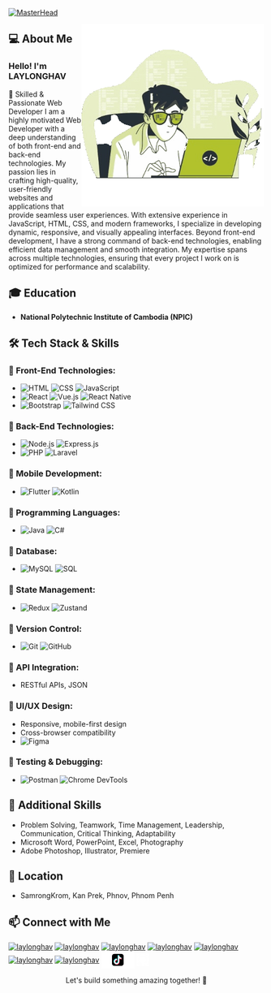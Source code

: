 [![MasterHead](https://user-images.githubusercontent.com/90236635/232446433-d5540fa2-fe28-4bb8-b929-cdb51fe61336.gif)](https://rishavchanda.io)

<p align="center">
  
<img align="right" src="./coding-unscreen.gif" alt="Developer Banner" style="border-radius: 0; background: none;">

## 💻 About Me
<h3>Hello! I'm LAYLONGHAV</h3> 

🚀 Skilled & Passionate Web Developer
I am a highly motivated Web Developer with a deep understanding of both front-end and back-end technologies. My passion lies in crafting high-quality, user-friendly websites and applications that provide seamless user experiences. With extensive experience in JavaScript, HTML, CSS, and modern frameworks, I specialize in developing dynamic, responsive, and visually appealing interfaces.
Beyond front-end development, I have a strong command of back-end technologies, enabling efficient data management and smooth integration. My expertise spans across multiple technologies, ensuring that every project I work on is optimized for performance and scalability.
</p>

## 🎓 Education
- **National Polytechnic Institute of Cambodia (NPIC)**

## 🛠️ Tech Stack & Skills

### 🔹 Front-End Technologies:
- ![HTML](https://img.shields.io/badge/HTML-E34F26?style=for-the-badge&logo=html5&logoColor=white) ![CSS](https://img.shields.io/badge/CSS-1572B6?style=for-the-badge&logo=css3&logoColor=white) ![JavaScript](https://img.shields.io/badge/JavaScript-F7DF1E?style=for-the-badge&logo=javascript&logoColor=black)
- ![React](https://img.shields.io/badge/React-61DAFB?style=for-the-badge&logo=react&logoColor=black) ![Vue.js](https://img.shields.io/badge/Vue.js-4FC08D?style=for-the-badge&logo=vue.js&logoColor=white) ![React Native](https://img.shields.io/badge/React_Native-61DAFB?style=for-the-badge&logo=react&logoColor=black)
- ![Bootstrap](https://img.shields.io/badge/Bootstrap-7952B3?style=for-the-badge&logo=bootstrap&logoColor=white) ![Tailwind CSS](https://img.shields.io/badge/Tailwind_CSS-38B2AC?style=for-the-badge&logo=tailwind-css&logoColor=white)

### 🔹 Back-End Technologies:
- ![Node.js](https://img.shields.io/badge/Node.js-339933?style=for-the-badge&logo=node.js&logoColor=white) ![Express.js](https://img.shields.io/badge/Express.js-000000?style=for-the-badge&logo=express&logoColor=white)
- ![PHP](https://img.shields.io/badge/PHP-777BB4?style=for-the-badge&logo=php&logoColor=white) ![Laravel](https://img.shields.io/badge/Laravel-FF2D20?style=for-the-badge&logo=laravel&logoColor=white)

### 🔹 Mobile Development:
- ![Flutter](https://img.shields.io/badge/Flutter-02569B?style=for-the-badge&logo=flutter&logoColor=white) ![Kotlin](https://img.shields.io/badge/Kotlin-0095D5?style=for-the-badge&logo=kotlin&logoColor=white)

### 🔹 Programming Languages:
- ![Java](https://img.shields.io/badge/Java-007396?style=for-the-badge&logo=java&logoColor=white) ![C#](https://img.shields.io/badge/C%23-239120?style=for-the-badge&logo=csharp&logoColor=white)

### 🔹 Database:
- ![MySQL](https://img.shields.io/badge/MySQL-4479A1?style=for-the-badge&logo=mysql&logoColor=white) ![SQL](https://img.shields.io/badge/SQL-CC2927?style=for-the-badge&logo=database&logoColor=white)

### 🔹 State Management:
- ![Redux](https://img.shields.io/badge/Redux-764ABC?style=for-the-badge&logo=redux&logoColor=white) ![Zustand](https://img.shields.io/badge/Zustand-000000?style=for-the-badge&logo=zustand&logoColor=white)

### 🔹 Version Control:
- ![Git](https://img.shields.io/badge/Git-F05032?style=for-the-badge&logo=git&logoColor=white) ![GitHub](https://img.shields.io/badge/GitHub-181717?style=for-the-badge&logo=github&logoColor=white)

### 🔹 API Integration:
- RESTful APIs, JSON

### 🔹 UI/UX Design:
- Responsive, mobile-first design
- Cross-browser compatibility
- ![Figma](https://img.shields.io/badge/Figma-F24E1E?style=for-the-badge&logo=figma&logoColor=white)

### 🔹 Testing & Debugging:
- ![Postman](https://img.shields.io/badge/Postman-FF6C37?style=for-the-badge&logo=postman&logoColor=white) ![Chrome DevTools](https://img.shields.io/badge/Chrome_DevTools-4285F4?style=for-the-badge&logo=googlechrome&logoColor=white)


## 🔹 Additional Skills
- Problem Solving, Teamwork, Time Management, Leadership, Communication, Critical Thinking, Adaptability
- Microsoft Word, PowerPoint, Excel, Photography
- Adobe Photoshop, Illustrator, Premiere

  
## 📍 Location
- SamrongKrom, Kan Prek, Phnov, Phnom Penh

## 📫 Connect with Me
<p align="left">
<a href="https://x.com/laylonghav" target="blank"><img align="center" src="https://raw.githubusercontent.com/rahuldkjain/github-profile-readme-generator/master/src/images/icons/Social/twitter.svg" alt="laylonghav" height="30" width="40" /></a>
<a href="https://www.linkedin.com/in/laylonghav/" target="blank"><img align="center" src="https://raw.githubusercontent.com/rahuldkjain/github-profile-readme-generator/master/src/images/icons/Social/linked-in-alt.svg" alt="laylonghav" height="30" width="40" /></a>
<a href="https://stackoverflow.com/users/25343900/lay-longhav" target="blank"><img align="center" src="https://raw.githubusercontent.com/rahuldkjain/github-profile-readme-generator/master/src/images/icons/Social/stack-overflow.svg" alt="laylonghav" height="30" width="40" /></a>
<a href="https://fb.com/laylonghav" target="blank"><img align="center" src="https://raw.githubusercontent.com/rahuldkjain/github-profile-readme-generator/master/src/images/icons/Social/facebook.svg" alt="laylonghav" height="30" width="40" /></a>
<a href="https://instagram.com/laylonghav" target="blank"><img align="center" src="https://raw.githubusercontent.com/rahuldkjain/github-profile-readme-generator/master/src/images/icons/Social/instagram.svg" alt="laylonghav" height="30" width="40" /></a>
<a href="https://www.youtube.com/@laylonghav" target="blank"><img align="center" src="https://raw.githubusercontent.com/rahuldkjain/github-profile-readme-generator/master/src/images/icons/Social/youtube.svg" alt="laylonghav" height="30" width="40" /></a>
<a href="mailto:laylonghav2023@Gmail.com" target="blank"><img align="center" src="https://upload.wikimedia.org/wikipedia/commons/7/7e/Gmail_icon_%282020%29.svg" alt="laylonghav" height="30" width="30" /></a>
<a href="https://www.tiktok.com/@cspuhav" target="blank"><img align="center" src="./tiktok.png" alt="laylonghav" height="35" width="65" /></a>
<a href="https://github.com/laylonghav" target="blank"><img align="center" src="./github-white-icon.png" alt="laylonghav" height="25" width="25" /></a>
</p>

<p align="center">
 Let's build something amazing together! 🚀
</p>
  

